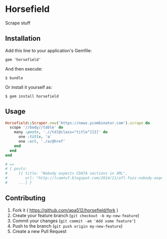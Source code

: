 # Horsefield

Scrape stuff

## Installation

Add this line to your application's Gemfile:

    gem 'horsefield'

And then execute:

    $ bundle

Or install it yourself as:

    $ gem install horsefield

## Usage

```ruby
Horsefield::Scraper.new('https://news.ycombinator.com').scrape do
  scope '//body//table' do
    many :posts, './/td[@class="title"][2]' do
      one :title, 'a'
      one :url, './a/@href'
    end
  end
end

# =>
# { posts:
#     [{ title: "Nobody expects CDATA sections in XML",
#        url: "http://lcamtuf.blogspot.com/2014/11/afl-fuzz-nobody-expects-cdata-sections.html" },
#     ...] }
```

## Contributing

1. Fork it ( https://github.com/apa512/horsefield/fork )
2. Create your feature branch (`git checkout -b my-new-feature`)
3. Commit your changes (`git commit -am 'Add some feature'`)
4. Push to the branch (`git push origin my-new-feature`)
5. Create a new Pull Request
